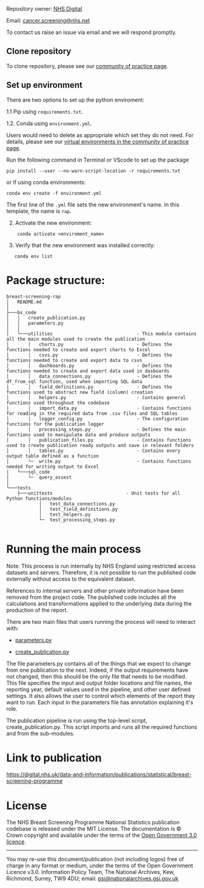 Repository owner: [NHS Digital](https://github.com/NHSDigital)

Email: cancer.screening@nhs.net

To contact us raise an issue via email and we will respond promptly.

## Clone repository
To clone repository, please see our [community of practice page](https://nhsdigital.github.io/rap-community-of-practice/training_resources/git/using-git-collaboratively/).

## Set up environment
There are two options to set up the python enviroment:

1.1 Pip using `requirements.txt`.

1.2. Conda using `environment.yml`.

Users would need to delete as appropriate which set they do not need. For details, please see our [virtual environments in the community of practice page](https://nhsdigital.github.io/rap-community-of-practice/training_resources/python/virtual-environments/why-use-virtual-environments/).


Run the following command in Terminal or VScode to set up the package
```
pip install --user --no-warn-script-location -r requirements.txt
```

or if using conda environments:
```
conda env create -f environment.yml
```

The first line of the `.yml` file sets the new environment's name. In this template, the name is `rap`.

2. Activate the new environment: 
```
    conda activate <enviroment_name>
```

3. Verify that the new environment was installed correctly:
```
   conda env list
```

# Package structure:
```
breast-screening-rap
│   README.md
│
├───bs_code
│   │   create_publication.py
│   │   parameters.py
│   │
│   └───utilities                               - This module contains all the main modules used to create the publication
│       │   charts.py                           - Defines the functions needed to create and export charts to Excel
│       │   csvs.py                             - Defines the functions needed to create and export data to csvs
│       │   dashboards.py                       - Defines the functions needed to create and export data used in dasboards
│       │   data_connections.py                 - Defines the df_from_sql function, used when importing SQL data
│       │   field_definitions.py                - Defines the functions used to abstract new field (column) creation
│       │   helpers.py                          - Contains general functions used throughout the codebase
│       │   import_data.py                      - Contains functions for reading in the required data from .csv files and SQL tables
│       │   logger_config.py                    - The configuration functions for the publication logger
│       │   processing_steps.py                 - Defines the main functions used to manipulate data and produce outputs
│       │   publication_files.py                - Contains functions used to create publication ready outputs and save in relevant folders
│       │   tables.py                           - Contains every output table defined as a function
│       └─  write.py                            - Contains functions needed for writing output to Excel
|   └───sql_code
|       └─  query_assest
│
└───tests
    ├───unittests                           - Unit tests for all Python functions/modules
            │   test_data_connections.py
            │   test_field_definitions.py
            │   test_helpers.py    
            └─  test_processing_steps.py
 
```

# Running the main process

Note: This process is run internally by NHS England using restricted access datasets and servers. Therefore, it is not possible to run the published code externally without access to the equivalent dataset. 

References to internal servers and other private information have been removed from the project code. The published code includes all the calculations and transformations applied to the underlying data during the production of the report.


There are two main files that users running the process will need to interact with:

- [parameters.py](bs_code/parameters.py)

- [create_publication.py](bs_code/create_publication.py)


The file parameters.py contains all of the things that we expect to change from one publication
to the next. Indeed, if the output requirements have not changed, then this should be the only file
that needs to be modified. This file specifies the input and output folder locations and file names,
the reporting year, default values used in the pipeline, and other user defined settings.
It also allows the user to control which elements of the report they want to run. Each input in
the parameters file has annotation explaining it's role.

The publication pipeline is run using the top-level script, create_publication.py. 
This script imports and runs all the required functions and from the sub-modules.

# Link to publication
https://digital.nhs.uk/data-and-information/publications/statistical/breast-screening-programme

# License
The NHS Breast Screening Programme National Statistics publication codebase is released under the MIT License.
The documentation is © Crown copyright and available under the terms of the [Open Government 3.0 licence](https://www.nationalarchives.gov.uk/doc/open-government-licence/version/3/).
________________________________________
You may re-use this document/publication (not including logos) free of charge in any format or medium, under the terms of the Open Government Licence v3.0.
Information Policy Team, The National Archives, Kew, Richmond, Surrey, TW9 4DU;
email: psi@nationalarchives.gsi.gov.uk
